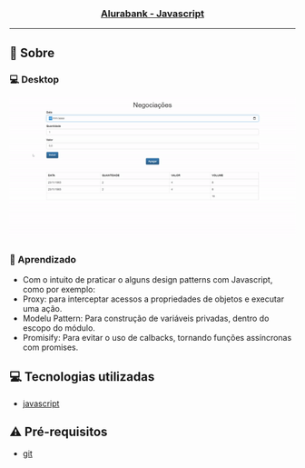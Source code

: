 <h3 align="center">
  <a href="https://github.com/Cahmoraes/alurabank-javascript/blob/main/client/assets/negociacoes.gif">Alurabank - Javascript</a>
</h3>

---

## :rocket: Sobre


### :computer: Desktop
<p align="center">
  <img src="https://github.com/Cahmoraes/alurabank-javascript/blob/main/client/assets/negociacoes.gif" alt="Alurabank - Javascript">
<p/>


### :book: Aprendizado
- Com o intuito de praticar o alguns design patterns com Javascript, como por exemplo: 
- Proxy: para interceptar acessos a propriedades de objetos e executar uma ação.
- Modelu Pattern: Para construção de variáveis privadas, dentro do escopo do módulo.
- Promisify: Para evitar o uso de calbacks, tornando funções assíncronas com promises.

## :computer: Tecnologias utilizadas

- [javascript](https://www.javascript.com/)

## :warning: Pré-requisitos

- [git](https://git-scm.com/)
